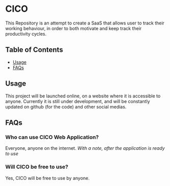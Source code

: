 # CICO

This Repository is an attempt to create a SaaS that allows user to track their working behaviour, in order to both motivate and keep track their productivity cycles.

## Table of Contents

-   [Usage](##usage)
-   [FAQs](##faqs)

## Usage

This project will be launched online, on a website where it is accessible to anyone. Currently it is still under development, and will be constantly updated on github (for the code) and other social medias.

## FAQs

### Who can use CICO Web Application?

Everyone, anyone on the internet.
_With a note, after the application is ready to use_

### Will CICO be free to use?

Yes, CICO will be free to use by anyone.
